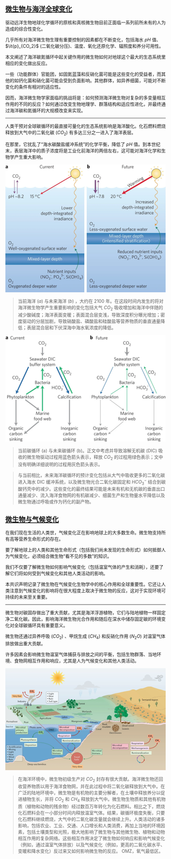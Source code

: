 ## [微生物与海洋全球变化](https://www.nature.com/articles/nmicrobiol201758)

驱动远洋生物地球化学循环的原核和真核微生物目前正面临一系列前所未有的人为造成的综合性变化。

几乎所有对海洋微生物生理有重要控制的因素都在不断变化，包括海水 $pH$ 值、 $\it{p}_{CO_2}$ (二氧化碳分压)、温度、氧化还原化学、辐照度和养分可用性。

本文阐述了海洋碳氮循环中起关键作用的微生物如何对地球这个最大的生态系统里相应的变化做出反应。

一些（功能群体）官能团，如固氮蓝藻和反硝化菌可能是这些变化的受益者，而其他的如钙化菌和硝化菌可能会受到负面影响。其他群体，如异养细菌，可能对不断变化的条件有相对的适应性。

因而，海洋微生物学家面临的挑战将是：如何预测海洋微生物对复杂的多变量相互作用的不同的反应？如何通过改变生物地理学、群落结构和适应性进化，并最终通过海洋碳和氮循环的大规模改变来实现。

---

人类干预对全球碳循环的最直接可量化的生态系统影响是海洋酸化。化石燃料燃烧释放到大气中的二氧化碳 $(CO_2)$ 有多达三分之一进入了海洋表层。

在那里，它扰乱了“海水碳酸盐缓冲系统”的化学平衡，降低了 $pH$ 值。到本世纪末，表层海洋中的质子浓度将是工业化前海洋的两倍左右，这可能对海洋化学和生物学产生重大影响。

![人为全球变化对影响海洋浮游微生物生长和群落组成的关键化学和物理因素的影响](./Bio/11.webp?center "人为全球变化对影响海洋浮游微生物生长和群落组成的关键化学和物理因素的影响图")

> 当前海洋 $(a)$ 与未来海洋 $(b)$ ，大约在 2100 年。在这段时间内发生的将对海洋微生物学产生重要影响的变化包括大气 $CO_2$ 吸收增加和海洋中伴随的减少酸碱度；海洋表面变暖；表面混合层变浅，导致深度积分曝光增加；密度驱动的分层加剧，导致硝酸盐、磷酸盐和硅酸盐等营养物质的垂直通量降低；表层混合层和下伏深海中海水氧浓度的降低。


![人为全球变化对海洋碳循环的物理、化学和生物成分的影响](./Bio/12.webp?center "人为全球变化对海洋碳循环的物理、化学和生物成分的影响")

> 当前碳循环 (a) 与未来碳循环 (b)。正文中考虑并导致溶解无机碳 (DIC) 吸收的微生物驱动过程用蓝色箭头表示，释放 $CO_2$ 的过程用绿色表示；文中没有明确详细说明的过程用灰色箭头表示。

> 与当前相比，未来海洋碳循环的预计变化包括从大气中吸收更多的二氧化碳进入海水 DIC 缓冲系统，以及微生物光合二氧化碳固定和 $HCO_3^−$ 结合到碳酸钙壳中的减少。这些变化的最终结果可能是未来有机和无机碳的垂直出口通量减少、流入海洋食物网的有机碳减少、细菌生产和生物量水平降低以及微生物通过呼吸或作为钙化的副产物。

## [微生物与气候变化](https://www.nature.com/articles/s41579-019-0222-5)

在我们现在生活的人类世，气候变化正在影响地球上的大多数生命。微生物支持所有高等营养生命形式的存在。

要了解地球上的人类和其他生命形式（包括我们尚未发现的生命形式）如何抵御人为气候变化，必须结合微生物“看不见的多数”的知识。

我们不仅要了解微生物如何影响气候变化（包括温室气体的产生和消耗），还要了解它们将如何受到气候变化和其他人类活动的影响。

本共识声明记录了微生物在气候变化生物学中的核心作用和全球重要性。它还让人类注意到气候变化的影响将在很大程度上取决于微生物的反应，这对于实现环境可持续的未来至关重要。

---

微生物对碳固存做出了重大贡献，尤其是海洋浮游植物，它们与陆地植物一样固定净二氧化碳。因此，影响海洋微生物光合作用和随后在深水中储存固定碳的环境变化对全球碳循环具有重要意义。

微生物还通过异养呼吸 $(CO_2)$ 、甲烷生成 $(CH_4)$ 和反硝化作用 $(N_2O)$ 对温室气体排放做出重大贡献。

许多因素会影响微生物温室气体捕获与排放之间的平衡，包括生物群落、当地环境、食物网相互作用和响应，尤其是人为气候变化和其他人类活动。

![海洋和陆地生物群落中的微生物和气候变化](./Bio/21.webp?center "海洋和陆地生物群落中的微生物和气候变化图")

> 在海洋环境中，微生物初级生产对 $CO_2$ 封存有很大贡献。海洋微生物还回收营养物质以用于海洋食物网，并在此过程中将二氧化碳释放到大气中。在广泛的陆地环境中，微生物是有机物的主要分解者，在土壤中释放养分以促进植物生长，并将 $CO_2$ 和 $CH_4$ 释放到大气中。微生物生物质和其他有机物质（植物和动物的残余物）经过数百万年转化为化石燃料。相比之下，燃烧化石燃料会在一小部分时间内释放温室气体。结果，碳循环极度失衡，只要化石燃料继续燃烧，大气中的二氧化碳含量就会继续上升。人类活动的诸多影响，包括农业、工业、交通、人口增长和人类消费，再加上当地的环境因素，包括土壤类型和光照，极大地影响了微生物与其他微生物、植物和动物相互作用的复杂网络。这些相互作用决定了微生物如何响应和影响气候变化（例如，通过温室气体排放）以及气候变化（例如，更高的二氧化碳水平、变暖和降水变化）反过来又如何影响微生物的反应。 OMZ，氧气最低区。